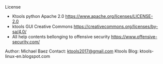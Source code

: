 License	

- Ktools python Apache 2.0 https://www.apache.org/licenses/LICENSE-2.0
- ktools GUI Creative Commons https://creativecommons.org/licenses/by-sa/4.0/
- All help contents bellonging to offensive security https://www.offensive-security.com/

Author:  Michael Baez
Contact: ktools2017@gmail.com
Ktools Blog: ktools-linux-en.blogspot.com

